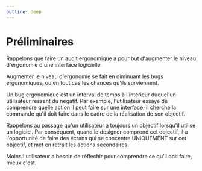 ```yaml
---
outline: deep
---
```


# Préliminaires

Rappelons que faire un audit ergonomique a pour but d'augmenter le niveau
d'ergonomie d'une interface logicielle.

Augmenter le niveau d'ergonomie se fait en diminuant les bugs ergonomiques, ou
en tout cas les chances qu'ils surviennent.

Un bug ergonomique est un interval de temps à l'intérieur duquel un utilisateur
ressent du négatif. Par exemple, l'utilisateur essaye de comprendre quelle
action il peut faire sur une interface, il cherche la commande qu'il doit faire
dans le cadre de la réalisation de son objectif.

Rappelons au passage qu'un utilisateur a toujours un objectif lorsqu'il utilise
un logiciel. Par conséquent, quand le designer comprend cet objectif, il a
l'opportunité de faire des écrans qui se concentre UNIQUEMENT sur cet objectif,
et met en retrait les actions secondaires.

Moins l'utilisateur a besoin de réflechir pour comprendre ce qu'il doit faire,
mieux c'est.
